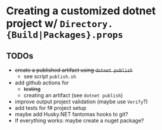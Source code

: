 # Creating a customized dotnet project w/ `Directory.{Build|Packages}.props`

## TODOs

- ~~create a published artifact using `dotnet publish`~~
    - see script `publish.sh`
- add github actions for
    - ~~testing~~
    - creating an artifact (see `dotnet publish`)
- improve output project validation (maybe use `Verify`?)
- add tests for f# project setup
- maybe add Husky.NET fantomas hooks to git?
- If everything works: maybe create a nuget package?
